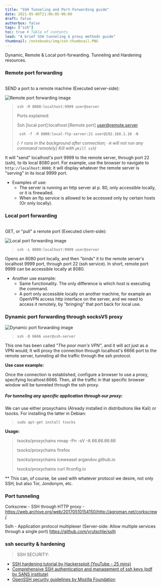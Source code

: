 ```yaml
---
title: "SSH Tunneling and Port-Forwarding guide"
date: 2021-05-06T21:06:05-06:00
draft: false
authorbox: false
tags: ["ssh"]
toc: true # Table of contents
lead: "A brief SSH tunneling & proxy methods guide"
thumbnail: /notebooks/img/ssh-thumbnail.PNG
---
```

Dynamic, Remote & Local port-forwarding. Tunneling and Hardening resources.
<!--more-->
### Remote port forwarding
<br>
SEND a port to a remote machine (Executed server-side):

![Remote port forwarding image](/notebooks/img/ssh-remote-port-forwarding.svg)

> ```ssh -R 8080:localhost:9999 user@server```
>
> Ports explained:
>
>Ssh [local port]:localhost:[Remote port] user@remote.server
>
>``` ssh -f -R 8080:local-ftp-server:21 user@192.168.1.10 -N```
>
>*(```-f``` runs in the background after connection; ```-N``` will not run any command remotely) Kill with ```pkill ssh```)*
>

It will "send" localhost's port 9999 to the remote server, through port 22 (ssh), to its local 8080 port. For example, use the browser to navigate to ```http://localhost:8080```; it will display whatever the remote server is "serving" in its local 9999 port.

- Examples of use:
	- The server is running an http server at p. 80, only accessible locally, or it is firewalled.
	- When an ftp service is allowed to be accessed only by certain hosts (Or only locally).

### Local port forwarding
<br>
GET, or "pull" a remote port (Executed client-side):

![Local port forwarding image](/notebooks/img/ssh-local-port-forwarding.svg)

> ```ssh -L 8080:localhost:9999 user@server```

Opens an 8080 port locally, and then "binds" it to the remote server's localhost 9999 port, through port 22 (ssh service). In short, remote port 9999 can be accessible locally at 8080.

- Another use example:
	- Same functionality. The only difference is which host is executing the command.
	- A port only accessible locally on another machine, for example an OpenVPN access http interface on the server, and we need to access it remotely, by "bringing" that port back for local use.

### Dynamic port forwarding through socksV5 proxy

![Dynamic port forwarding image](/notebooks/img/ssh-dynamic-port-forwarding.svg)

> ```ssh -D 6666 user@ssh-server```

This one has been called *"The poor man's VPN"*, and it will act just as a VPN would; It will proxy the connection through localhost's 6666 port to the remote server, tunneling all the traffic through the ssh protocol.

**Use case example:**

Once the connection is established, configure a browser to use a proxy, specifying localhost:6666. Then, all the traffic in that specific browser window will be tunneled through the ssh proxy.

##### For tunneling any specific application through our proxy:

We can use either proxychains (Already installed in distributions like Kali) or tsocks. For installing the latter in Debian:

> ```sudo apt-get install tsocks```

**Usage:**

> tsocks/proxychains nmap -Pn -sV -A 66.66.66.66
>
> tsocks/proxychains firefox
>
> tsocks/proxychains iceweasel argandov.github.io
>
> tsocks/proxychains curl ifconfig.io

** This can, of course, be used with whatever protocol we desire, not only SSH, but also Tor, Jondonym, etc.

### Port tunneling

Corkscrew - SSH through HTTP proxy - https://web.archive.org/web/20170510154150/http://agroman.net/corkscrew/

Sslh - Application protocol multiplexer (Server-side: Allow multiple services through a single port) https://github.com/yrutschle/sslh

### ssh security & hardening

> SSH SECURITY:
* [SSH hardening tutorial by Hackersploit (YouTube - 25 mins)](https://www.youtube.com/watch?v=Ryu3SDPYNb8)
* [Comprehensive SSH authentication and management of ssh keys (pdf by SANS institute)](https://www.sans.org/reading-room/whitepapers/authentication/architecture-configuration-hardened-ssh-keys-39940)
* [OpenSSH security guidelines by Mozilla Foundation](https://infosec.mozilla.org/guidelines/openssh.html)
